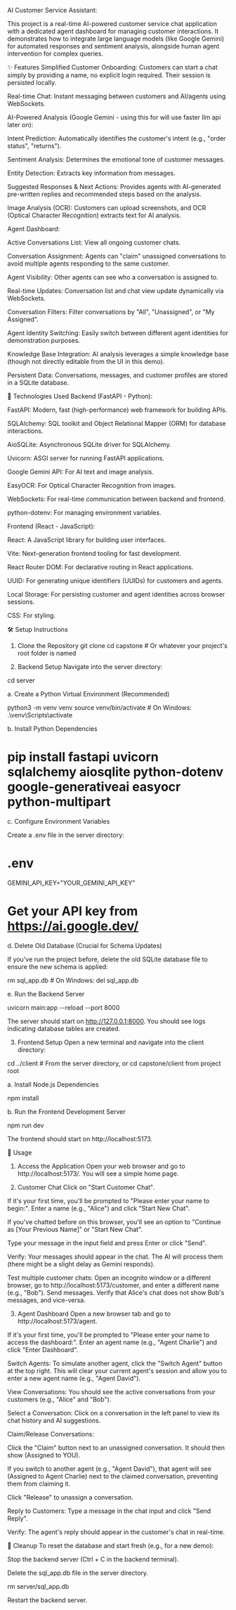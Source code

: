 AI Customer Service Assistant:


This project is a real-time AI-powered customer service chat application with a dedicated agent dashboard for managing customer interactions. It demonstrates how to integrate large language models (like Google Gemini) for automated responses and sentiment analysis, alongside human agent intervention for complex queries.

✨ Features
Simplified Customer Onboarding: Customers can start a chat simply by providing a name, no explicit login required. Their session is persisted locally.

Real-time Chat: Instant messaging between customers and AI/agents using WebSockets.

AI-Powered Analysis (Google Gemini - using this for will use faster llm api later on):

Intent Prediction: Automatically identifies the customer's intent (e.g., "order status", "returns").

Sentiment Analysis: Determines the emotional tone of customer messages.

Entity Detection: Extracts key information from messages.

Suggested Responses & Next Actions: Provides agents with AI-generated pre-written replies and recommended steps based on the analysis.

Image Analysis (OCR): Customers can upload screenshots, and OCR (Optical Character Recognition) extracts text for AI analysis.

Agent Dashboard:

Active Conversations List: View all ongoing customer chats.

Conversation Assignment: Agents can "claim" unassigned conversations to avoid multiple agents responding to the same customer.

Agent Visibility: Other agents can see who a conversation is assigned to.

Real-time Updates: Conversation list and chat view update dynamically via WebSockets.

Conversation Filters: Filter conversations by "All", "Unassigned", or "My Assigned".

Agent Identity Switching: Easily switch between different agent identities for demonstration purposes.

Knowledge Base Integration: AI analysis leverages a simple knowledge base (though not directly editable from the UI in this demo).

Persistent Data: Conversations, messages, and customer profiles are stored in a SQLite database.

🚀 Technologies Used
Backend (FastAPI - Python):

FastAPI: Modern, fast (high-performance) web framework for building APIs.

SQLAlchemy: SQL toolkit and Object Relational Mapper (ORM) for database interactions.

AioSQLite: Asynchronous SQLite driver for SQLAlchemy.

Uvicorn: ASGI server for running FastAPI applications.

Google Gemini API: For AI text and image analysis.

EasyOCR: For Optical Character Recognition from images.

WebSockets: For real-time communication between backend and frontend.

python-dotenv: For managing environment variables.

Frontend (React - JavaScript):

React: A JavaScript library for building user interfaces.

Vite: Next-generation frontend tooling for fast development.

React Router DOM: For declarative routing in React applications.

UUID: For generating unique identifiers (UUIDs) for customers and agents.

Local Storage: For persisting customer and agent identities across browser sessions.

CSS: For styling.

🛠️ Setup Instructions
1. Clone the Repository
git clone <your-repository-url>
cd capstone # Or whatever your project's root folder is named

2. Backend Setup
Navigate into the server directory:

cd server

a. Create a Python Virtual Environment (Recommended)

python3 -m venv venv
source venv/bin/activate # On Windows: .\venv\Scripts\activate

b. Install Python Dependencies


# pip install fastapi uvicorn sqlalchemy aiosqlite python-dotenv google-generativeai easyocr python-multipart

c. Configure Environment Variables

Create a .env file in the server directory:

# .env
GEMINI_API_KEY="YOUR_GEMINI_API_KEY"
# Get your API key from https://ai.google.dev/

d. Delete Old Database (Crucial for Schema Updates)

If you've run the project before, delete the old SQLite database file to ensure the new schema is applied:

rm sql_app.db # On Windows: del sql_app.db

e. Run the Backend Server

uvicorn main:app --reload --port 8000

The server should start on http://127.0.0.1:8000. You should see logs indicating database tables are created.

3. Frontend Setup
Open a new terminal and navigate into the client directory:

cd ../client # From the server directory, or cd capstone/client from project root

a. Install Node.js Dependencies

npm install

b. Run the Frontend Development Server

npm run dev

The frontend should start on http://localhost:5173.

🚀 Usage
1. Access the Application
Open your web browser and go to http://localhost:5173/. You will see a simple home page.

2. Customer Chat
Click on "Start Customer Chat".

If it's your first time, you'll be prompted to "Please enter your name to begin:". Enter a name (e.g., "Alice") and click "Start New Chat".

If you've chatted before on this browser, you'll see an option to "Continue as [Your Previous Name]" or "Start New Chat".

Type your message in the input field and press Enter or click "Send".

Verify: Your messages should appear in the chat. The AI will process them (there might be a slight delay as Gemini responds).

Test multiple customer chats: Open an incognito window or a different browser, go to http://localhost:5173/customer, and enter a different name (e.g., "Bob"). Send messages. Verify that Alice's chat does not show Bob's messages, and vice-versa.

3. Agent Dashboard
Open a new browser tab and go to http://localhost:5173/agent.

If it's your first time, you'll be prompted to "Please enter your name to access the dashboard:". Enter an agent name (e.g., "Agent Charlie") and click "Enter Dashboard".

Switch Agents: To simulate another agent, click the "Switch Agent" button at the top right. This will clear your current agent's session and allow you to enter a new agent name (e.g., "Agent David").

View Conversations: You should see the active conversations from your customers (e.g., "Alice" and "Bob").

Select a Conversation: Click on a conversation in the left panel to view its chat history and AI suggestions.

Claim/Release Conversations:

Click the "Claim" button next to an unassigned conversation. It should then show (Assigned to YOU).

If you switch to another agent (e.g., "Agent David"), that agent will see (Assigned to Agent Charlie) next to the claimed conversation, preventing them from claiming it.

Click "Release" to unassign a conversation.

Reply to Customers: Type a message in the chat input and click "Send Reply".

Verify: The agent's reply should appear in the customer's chat in real-time.

🧹 Cleanup
To reset the database and start fresh (e.g., for a new demo):

Stop the backend server (Ctrl + C in the backend terminal).

Delete the sql_app.db file in the server directory.

rm server/sql_app.db

Restart the backend server.
